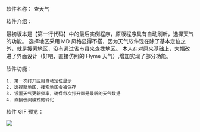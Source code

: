 软件名称：  查天气

软件介绍：
  
  
   最初版本是【第一行代码】中的最后实例程序，原版程序具有自动刷新，选择天气的功能。
   选择地区采用 MD 风格显得不搭，因为天气软件现在除了基本定位之外，就是搜索地区，没有通过省市县来查找地区。
   本人在对原来基础上，大幅改进了界面设计（好吧，直接仿照的 Flyme 天气）,增加实现了部分功能。
  
  
软件功能：


    1. 第一次打开应用自动定位显示
    2. 选择新地区，搜索地区会被保存
    3. 设置天气更新频率，确保每次打开都是最新的天气数据
    4. 直接夜间模式的转化


软件 GIF 预览：


<img src="https://github.com/lentitude/BS-Weather/blob/master/preview/ezgif.com-resize.gif">
